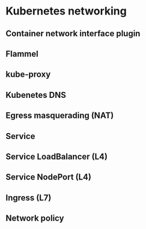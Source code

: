 # Kubernetes networking

## Container network interface plugin

## Flammel

## kube-proxy




## Kubenetes DNS

## Egress masquerading (NAT)

## Service


## Service LoadBalancer (L4)

## Service NodePort (L4)

## Ingress (L7)

## Network policy

